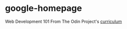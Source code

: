 # google-homepage
Web Development 101
From The Odin Project's [curriculum](http://www.theodinproject.com/courses/web-development-101/lessons/html-css)
